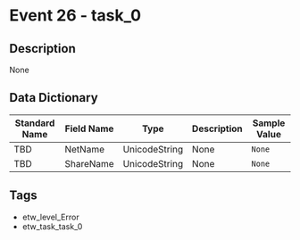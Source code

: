 # Event 26 - task_0

## Description
None

## Data Dictionary
|Standard Name|Field Name|Type|Description|Sample Value|
|---|---|---|---|---|
|TBD|NetName|UnicodeString|None|`None`|
|TBD|ShareName|UnicodeString|None|`None`|

## Tags
* etw_level_Error
* etw_task_task_0